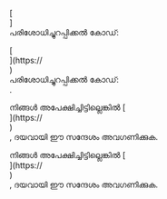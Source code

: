 [<br host>]<br action>പരിശോധിച്ചുറപ്പിക്കൽ കോഡ്:<br code>

[<br host>](https://<br host>)<br action>പരിശോധിച്ചുറപ്പിക്കൽ കോഡ്:<br code>.

നിങ്ങൾ അപേക്ഷിച്ചിട്ടില്ലെങ്കിൽ [<br host>](https://<br host>)<br action>, ദയവായി ഈ സന്ദേശം അവഗണിക്കുക.

നിങ്ങൾ അപേക്ഷിച്ചിട്ടില്ലെങ്കിൽ [<br host>](https://<br host>)<br action>, ദയവായി ഈ സന്ദേശം അവഗണിക്കുക.
